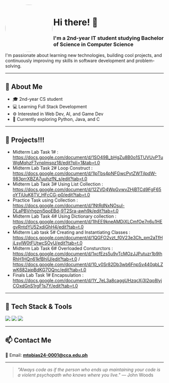 <!-- Profile Image -->
<img align="left" src="https://scontent.fcrk1-2.fna.fbcdn.net/v/t1.15752-9/355809036_1443767763075547_5366615255523024396_n.jpg?stp=dst-jpg_s480x480_tt6&_nc_cat=110&ccb=1-7&_nc_sid=0024fc&_nc_eui2=AeGjzEpILNqGwWfS5iMTqhNUBvAGXpmWaA8G8AZemZZoD2vYIT84YNN7LK55Lg6mRtljPZ-WGMRyLn4ouy9zr37n&_nc_ohc=6gW0dOHQr1YQ7kNvwHmPHRQ&_nc_oc=Adn5xJ0msJT9o9apPd70cQ7BCgjAVwbGcB-JW_UySu2yhodTEp5uDbOiMk7gP5BEJWA&_nc_ad=z-m&_nc_cid=0&_nc_zt=23&_nc_ht=scontent.fcrk1-2.fna&oh=03_Q7cD3AHjDLeYg2ZCFUhjBLSPFEzqzrZcM1F-hyvnS-o9KZ_YsQ&oe=68D48C70" width="150" style="border-radius: 50%;" />

# Hi there! 👋  
### I'm a 2nd-year IT student studying Bachelor of Science in Computer Science  

I'm passionate about learning new technologies, building cool projects, and continuously improving my skills in software development and problem-solving.

---

## 🧠 About Me
- 🎓 2nd-year CS student
- 💻 Learning Full Stack Development
- ⚙️ Interested in Web Dev, AI, and Game Dev
- 📘 Currently exploring Python, Java, and C

---
## 📁 Projects!!!

- Midterm Lab Task 1# : https://docs.google.com/document/d/1SO49B_bHgZu8B0o1STUVUvPTuWgMqhzFTvnplmspz18/edit?pli=1&tab=t.0
- Midterm Lab Task 2# Loop Construct : https://docs.google.com/document/d/1IpTbs4pNFGwcPytZWTiIpdW-983prrXBZA7uuhzfN_s/edit?tab=t.0
- Midterm Lab Task 3# Using List Collection : https://docs.google.com/document/d/12ZVD4WpGvwvZHjBTCd9FgF65oYTiUuK8TV_HFcCG-p0/edit?tab=t.0
- Practice Task using Collection : https://docs.google.com/document/d/1NtRdNxNOsul-DLaPBVrhgzni5poEBd-9T2Sra-awh9k/edit?tab=t.0
- Midterm Lab Task 4# Using Dictionary collection : https://docs.google.com/document/d/1IhEE9kneAMDiXLCmfOe7n6u1HEgvRntdYU52xdiGhH4/edit?tab=t.0
- Midterm Lab task 5# Creating and Instantiating Classes : https://docs.google.com/document/d/1QGFO2vzt_f0V23e3Ch_pm2aTfHjLsylW0tFUtwcSOyU/edit?tab=t.0
- Midterm Lab Task 6# Overloaded Consturctors : https://docs.google.com/document/d/1xcfEzs5u9vTcMOzJJPutuzr1b9lhRhH1HQn61kfBhlU/edit?tab=t.0 / https://docs.google.com/document/d/10_y0Sr82Db3wb6FnpSv440qbLZwK682ajpBdKG7OQnc/edit?tab=t.0
- Finals Lab Task 1# Encapsulation : https://docs.google.com/document/d/1Y_7eL3a8caggUHzqcXj3I2qo8lyjCOxdGnS1rgF1s7Y/edit?tab=t.0

---

## 🧰 Tech Stack & Tools  
<p>
  <img src="https://img.shields.io/badge/Java-ED8B00?style=for-the-badge&logo=java&logoColor=white"/>
  <img src="https://img.shields.io/badge/C-00599C?style=for-the-badge&logo=c&logoColor=white"/>
  <img src="https://img.shields.io/badge/Python-3776AB?style=for-the-badge&logo=python&logoColor=white"/>
</p>

---

## 📫 Contact Me  
📧 Email: **mtobias24-0001@cca.edu.ph**

---

> _"Always code as if the person who ends up maintaining your code is a violent psychopath who knows where you live."_ — John Woods
